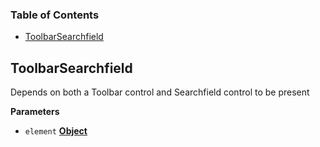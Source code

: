 <!-- Generated by documentation.js. Update this documentation by updating the source code. -->

### Table of Contents

-   [ToolbarSearchfield](#toolbarsearchfield)

## ToolbarSearchfield

Depends on both a Toolbar control and Searchfield control to be present

**Parameters**

-   `element` **[Object](https://developer.mozilla.org/en-US/docs/Web/JavaScript/Reference/Global_Objects/Object)** 
